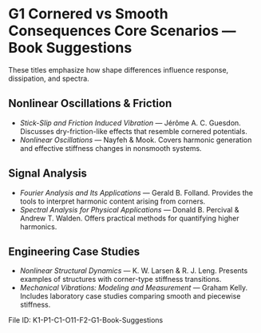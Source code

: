 # G1 Cornered vs Smooth Consequences Core Scenarios — Book Suggestions

These titles emphasize how shape differences influence response, dissipation, and spectra.

## Nonlinear Oscillations & Friction
- *Stick-Slip and Friction Induced Vibration* — Jérôme A. C. Guesdon. Discusses dry-friction-like effects that resemble cornered potentials.
- *Nonlinear Oscillations* — Nayfeh & Mook. Covers harmonic generation and effective stiffness changes in nonsmooth systems.

## Signal Analysis
- *Fourier Analysis and Its Applications* — Gerald B. Folland. Provides the tools to interpret harmonic content arising from corners.
- *Spectral Analysis for Physical Applications* — Donald B. Percival & Andrew T. Walden. Offers practical methods for quantifying higher harmonics.

## Engineering Case Studies
- *Nonlinear Structural Dynamics* — K. W. Larsen & R. J. Leng. Presents examples of structures with corner-type stiffness transitions.
- *Mechanical Vibrations: Modeling and Measurement* — Graham Kelly. Includes laboratory case studies comparing smooth and piecewise stiffness.

File ID: K1-P1-C1-O11-F2-G1-Book-Suggestions
